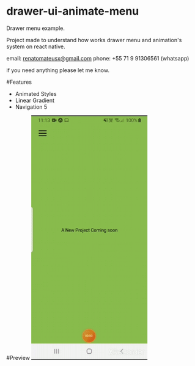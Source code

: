 ﻿# drawer-ui-animate-menu

Drawer menu example.

Project made to understand how works drawer menu and animation's system on react native.

email: renatomateusx@gmail.com
phone: +55 71 9 91306561 (whatsapp)

if you need anything please let me know.

#Features
* Animated Styles
* Linear Gradient
* Navigation 5

#Preview
![Screenshot](gifDrawerAnimated.gif)
